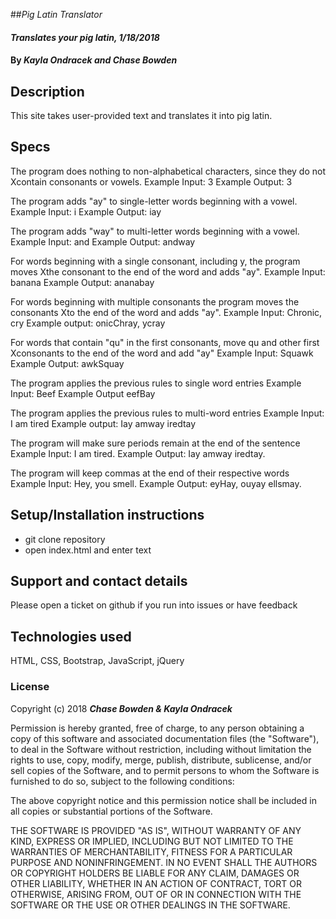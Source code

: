 ##_Pig Latin Translator_

#### _Translates your pig latin, 1/18/2018_

#### By _Kayla Ondracek and Chase Bowden_

## Description

This site takes user-provided text and translates it into pig latin.

## Specs
The program does nothing to non-alphabetical characters, since they do not Xcontain consonants or vowels.
Example Input: 3
Example Output: 3

The program adds "ay" to single-letter words beginning with a vowel.
Example Input: i
Example Output: iay

The program adds "way" to multi-letter words beginning with a vowel.
Example Input: and
Example Output: andway

For words beginning with a single consonant, including y, the program moves Xthe consonant to the end of the word and adds "ay".
Example Input: banana
Example Output: ananabay

For words beginning with multiple consonants the program moves the consonants Xto the end of the word and adds "ay".
Example Input: Chronic, cry
Example output: onicChray, ycray

For words that contain "qu" in the first consonants, move qu and other first Xconsonants to the end of the word and add "ay"
Example Input: Squawk
Example Output: awkSquay

The program applies the previous rules to single word entries
Example Input: Beef
Example Output eefBay

The program applies the previous rules to multi-word entries
Example Input: I am tired
Example output: Iay amway iredtay

The program will make sure periods remain at the end of the sentence
Example Input: I am tired.
Example Output: Iay amway iredtay.

The program will keep commas at the end of their respective words
Example Input: Hey, you smell.
Example Output: eyHay, ouyay ellsmay.

## Setup/Installation instructions

* git clone repository
* open index.html and enter text

## Support and contact details
Please open a ticket on github if you run into issues or have feedback

## Technologies used
HTML, CSS, Bootstrap, JavaScript, jQuery

### License
Copyright (c) 2018 **_Chase Bowden & Kayla Ondracek_**

Permission is hereby granted, free of charge, to any person obtaining a copy
of this software and associated documentation files (the "Software"), to deal
in the Software without restriction, including without limitation the rights
to use, copy, modify, merge, publish, distribute, sublicense, and/or sell
copies of the Software, and to permit persons to whom the Software is
furnished to do so, subject to the following conditions:

The above copyright notice and this permission notice shall be included in all
copies or substantial portions of the Software.

THE SOFTWARE IS PROVIDED "AS IS", WITHOUT WARRANTY OF ANY KIND, EXPRESS OR
IMPLIED, INCLUDING BUT NOT LIMITED TO THE WARRANTIES OF MERCHANTABILITY,
FITNESS FOR A PARTICULAR PURPOSE AND NONINFRINGEMENT. IN NO EVENT SHALL THE
AUTHORS OR COPYRIGHT HOLDERS BE LIABLE FOR ANY CLAIM, DAMAGES OR OTHER
LIABILITY, WHETHER IN AN ACTION OF CONTRACT, TORT OR OTHERWISE, ARISING FROM,
OUT OF OR IN CONNECTION WITH THE SOFTWARE OR THE USE OR OTHER DEALINGS IN THE
SOFTWARE.
